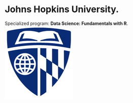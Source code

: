 # Johns Hopkins University.
Specialized program: **Data Science: Fundamentals with R**.
![](https://github.com/jm-quintas/DadaScience_FundamentalsR/blob/main/R_Programming/JohnsHopkinsUniversity.png)

